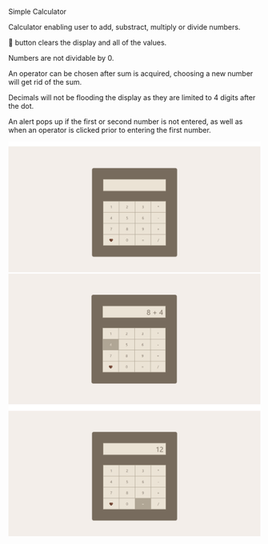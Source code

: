 Simple Calculator 

Calculator enabling user to add, substract, multiply or divide numbers.

🤎 button clears the display and all of the values.

Numbers are not dividable by 0. 

An operator can be chosen after sum is acquired, choosing a new number will get rid of the sum. 

Decimals will not be flooding the display as they are limited to 4 digits after the dot.

An alert pops up if the first or second number is not entered, as well as when an operator is clicked prior to entering the first number.


![image1](/img/img1.png) 
![image2](/img/img2.png) 
![image3](img/img3.png) 